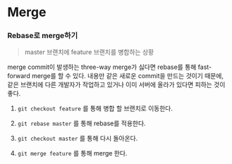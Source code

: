 # Merge

### Rebase로 merge하기

> master 브랜치에 feature 브랜치를 병합하는 상황

merge commit이 발생하는 three-way merge가 싫다면 rebase를 통해 fast-forward merge를 할 수 있다.
내용만 같은 새로운 commit을 만드는 것이기 때문에, 같은 브랜치에 다른 개발자가 작업하고 있거나 이미 서버에 올라가 있다면 피하는 것이 좋다.

1. `git checkout feature` 를 통해 병합 할 브랜치로 이동한다.

2. `git rebase master` 를 통해 rebase를 적용한다.

3. `git checkout master` 를 통해 다시 돌아온다.

4. `git merge feature` 를 통해 merge 한다.
